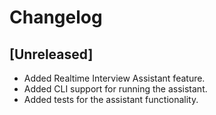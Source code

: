 # Changelog

## [Unreleased]
- Added Realtime Interview Assistant feature.
- Added CLI support for running the assistant.
- Added tests for the assistant functionality.
